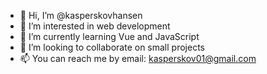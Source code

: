 - 👋 Hi, I’m @kasperskovhansen
- 👀 I’m interested in web development
- 🌱 I’m currently learning Vue and JavaScript
- 💞️ I’m looking to collaborate on small projects
- 📫 You can reach me by email: kasperskov01@gmail.com

<!---
kasperskovhansen/kasperskovhansen is a ✨ special ✨ repository because its `README.md` (this file) appears on your GitHub profile.
You can click the Preview link to take a look at your changes.
--->
